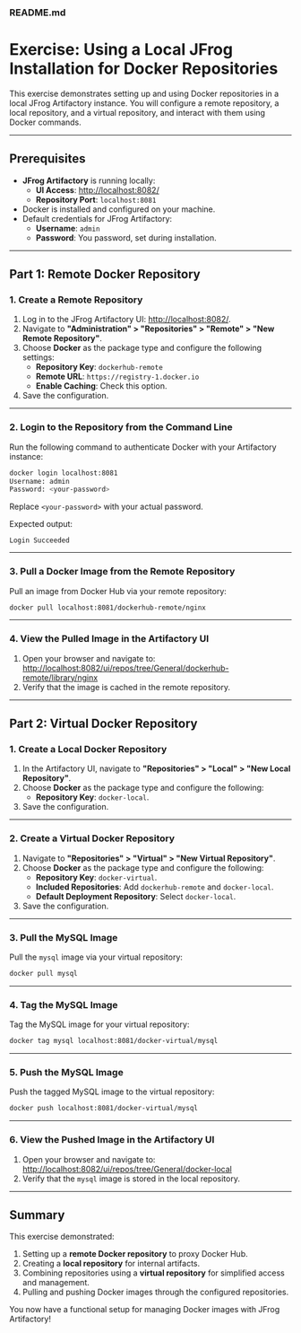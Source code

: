 ### **README.md**

# **Exercise: Using a Local JFrog Installation for Docker Repositories**

This exercise demonstrates setting up and using Docker repositories in a local JFrog Artifactory instance. You will configure a remote repository, a local repository, and a virtual repository, and interact with them using Docker commands.

---

## **Prerequisites**
- **JFrog Artifactory** is running locally:
  - **UI Access**: [http://localhost:8082/](http://localhost:8082/)
  - **Repository Port**: `localhost:8081`
- Docker is installed and configured on your machine.
- Default credentials for JFrog Artifactory:
  - **Username**: `admin`
  - **Password**: You password, set during installation.

---

## **Part 1: Remote Docker Repository**

### **1. Create a Remote Repository**
1. Log in to the JFrog Artifactory UI: [http://localhost:8082/](http://localhost:8082/).
2. Navigate to **"Administration" > "Repositories" > "Remote" > "New Remote Repository"**.
3. Choose **Docker** as the package type and configure the following settings:
   - **Repository Key**: `dockerhub-remote`
   - **Remote URL**: `https://registry-1.docker.io`
   - **Enable Caching**: Check this option.
4. Save the configuration.

---

### **2. Login to the Repository from the Command Line**
Run the following command to authenticate Docker with your Artifactory instance:
```bash
docker login localhost:8081
Username: admin
Password: <your-password>
```
Replace `<your-password>` with your actual password.

Expected output:
```
Login Succeeded
```

---

### **3. Pull a Docker Image from the Remote Repository**
Pull an image from Docker Hub via your remote repository:
```bash
docker pull localhost:8081/dockerhub-remote/nginx
```

---

### **4. View the Pulled Image in the Artifactory UI**
1. Open your browser and navigate to:
   [http://localhost:8082/ui/repos/tree/General/dockerhub-remote/library/nginx](http://localhost:8082/ui/repos/tree/General/dockerhub-remote/library/nginx)
2. Verify that the image is cached in the remote repository.

---

## **Part 2: Virtual Docker Repository**

### **1. Create a Local Docker Repository**
1. In the Artifactory UI, navigate to **"Repositories" > "Local" > "New Local Repository"**.
2. Choose **Docker** as the package type and configure the following:
   - **Repository Key**: `docker-local`.
3. Save the configuration.

---

### **2. Create a Virtual Docker Repository**
1. Navigate to **"Repositories" > "Virtual" > "New Virtual Repository"**.
2. Choose **Docker** as the package type and configure the following:
   - **Repository Key**: `docker-virtual`.
   - **Included Repositories**: Add `dockerhub-remote` and `docker-local`.
   - **Default Deployment Repository**: Select `docker-local`.
3. Save the configuration.

---

### **3. Pull the MySQL Image**
Pull the `mysql` image via your virtual repository:
```bash
docker pull mysql
```

---

### **4. Tag the MySQL Image**
Tag the MySQL image for your virtual repository:
```bash
docker tag mysql localhost:8081/docker-virtual/mysql
```

---

### **5. Push the MySQL Image**
Push the tagged MySQL image to the virtual repository:
```bash
docker push localhost:8081/docker-virtual/mysql
```

---

### **6. View the Pushed Image in the Artifactory UI**
1. Open your browser and navigate to:
   [http://localhost:8082/ui/repos/tree/General/docker-local](http://localhost:8082/ui/repos/tree/General/docker-local)
2. Verify that the `mysql` image is stored in the local repository.

---

## **Summary**
This exercise demonstrated:
1. Setting up a **remote Docker repository** to proxy Docker Hub.
2. Creating a **local repository** for internal artifacts.
3. Combining repositories using a **virtual repository** for simplified access and management.
4. Pulling and pushing Docker images through the configured repositories.

You now have a functional setup for managing Docker images with JFrog Artifactory!